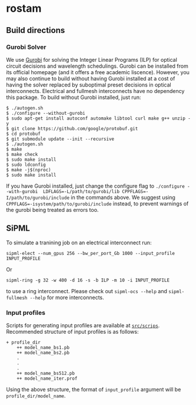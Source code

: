 # rostam

## Build directions
### Gurobi Solver
We use [Gurobi](https://www.gurobi.com) for solving the Integer Linear Programs (ILP) for optical circuit decisions and wavelength schedulings. Gurobi can be installed from its official homepage (and it offers a free academic liscence). However, you may also continue to build without having Gurobi installed at a cost of having the solver replaced by suboptimal preset decisions in optical interconnects. Electrical and fullmesh interconnects have no dependency this package. To build without Gurobi installed, just run:
```
$ ./autogen.sh
$ ./configure --without-gurobi
$ sudo apt-get install autoconf automake libtool curl make g++ unzip -y
$ git clone https://github.com/google/protobuf.git
$ cd protobuf
$ git submodule update --init --recursive
$ ./autogen.sh
$ make
$ make check
$ sudo make install
$ sudo ldconfig
$ make -j$(nproc)
$ sudo make install
```
If you have Gurobi installed, just change the configure flag to  ``./configure --with-gurobi  LDFLAGS=-L/path/to/gurobi/lib CPPFLAGS=-I/path/to/gurobi/include`` in the commands above. We suggest using ``CPPFLAGS=-isystem/path/to/gurobi/include`` instead, to prevent warnings of the gurobi being treated as errors too.  


## SiPML
To simulate a tranining job on an electrical interconnect run:
```
sipml-elect --num_gpus 256 --bw_per_port_Gb 1000 --input_profile INPUT_PROFILE
```
Or 
```
sipml-ring -g 32 -w 400 -d 16 -s -b ILP -m 10 -i INPUT_PROFILE
```
to use a ring interconnect. Please check out ``sipml-ocs --help`` and ``sipml-fullmesh --help`` for more interconnects.
### Input profiles
Scripts for generating input profiles are available at [``src/scrips``](https://github.com/MLNetwork/rostam/tree/master/src/scripts). Recommended structure of input profiles is as follows:
```
+ profile_dir 
    ++ model_name_bs1.pb
    ++ model_name_bs2.pb
    .
    .
    .
    ++ model_name_bs512.pb
    ++ model_name_iter.prof
```
Using the above structure, the format of ``input_profile`` argument will be ``profile_dir/model_name``.

